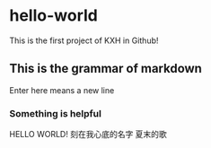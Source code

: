 # hello-world
This is the first project of KXH in Github!
## This is the grammar of markdown
Enter here means a new line
### Something is helpful

HELLO WORLD!
刻在我心底的名字
夏末的歌
